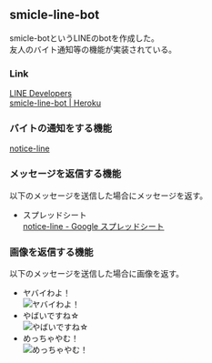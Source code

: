 ## smicle-line-bot

smicle-botというLINEのbotを作成した。  
友人のバイト通知等の機能が実装されている。  

### Link
[LINE Developers](https://developers.line.biz/console/channel/1654037421?status=success)  
[smicle-line-bot | Heroku](https://dashboard.heroku.com/apps/smicle-line-bot)

### バイトの通知をする機能
[notice-line](https://github.com/smicle/smicle-line-bot/tree/master/notice-line)  

### メッセージを返信する機能
以下のメッセージを送信した場合にメッセージを返す。  
- スプレッドシート  
  [notice-line - Google スプレッドシート](https://docs.google.com/spreadsheets/d/1ACRIqT95fIjMhyzibSxO6MXCGZYQIcDzvnMsn7_t94k/edit#gid=0)

### 画像を返信する機能
以下のメッセージを送信した場合に画像を返す。  
- ヤバイわよ！  
  ![ヤバイわよ！](https://github.com/smicle/smicle-line-bot/blob/assets/assets/%E3%83%A4%E3%83%90%E3%82%A4%E3%82%8F%E3%82%88%EF%BC%81.png "ヤバイわよ！.png")  
- やばいですね☆  
  ![やばいですね☆](https://github.com/smicle/smicle-line-bot/blob/assets/assets/%E3%82%84%E3%81%B0%E3%81%84%E3%81%A7%E3%81%99%E3%81%AD%E2%98%86.png "やばいですね☆.png")  
- めっちゃやむ！  
  ![めっちゃやむ！](https://github.com/smicle/smicle-line-bot/blob/assets/assets/%E3%82%81%E3%81%A3%E3%81%A1%E3%82%83%E3%82%84%E3%82%80%EF%BC%81.png "めっちゃやむ！.png")  

